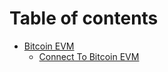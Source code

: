 # Table of contents

* [Bitcoin EVM](README.md)
  * [Connect To Bitcoin EVM](bitcoin-evm/connect-to-bitcoin-evm.md)
